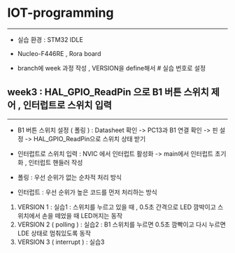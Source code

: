 # IOT-programming
-------------------------------------------------

- 실습 환경 : STM32 IDLE
- Nucleo-F446RE , Rora board
  
- branch에 week 과정 작성 , VERSION을 define해서 # 실습 번호로 설정

## week3 : HAL_GPIO_ReadPin 으로 B1 버튼 스위치 제어 , 인터럽트로 스위치 입력
------------------------------------------------------
- B1 버튼 스위치 설정 ( 폴링 ) : Datasheet 확인 -> PC13과 B1 연결 확인 -> 핀 설정 -> HAL_GPIO_ReadPin으로 스위치 상태 받기
- 인터럽트로 스위치 입력 : NVIC 에서 인터럽트 활성화 -> main에서 인터럽트 초기화 , 인터럽트 핸들러 작성
 
- 폴링 : 우선 순위가 없는 순차적 처리 방식
- 인터럽트 : 우선 순위가 높은 코드를 먼저 처리하는 방식
 
1. VERSION 1 : 실습1 : 스위치를 누르고 있을 때 , 0.5초 간격으로 LED 깜박이고
                       스위치에서 손을 떼었을 때 LED꺼지는 동작 
2. VERSION 2 ( polling ) : 실습2 : B1 스위치를 누르면 0.5초 깜빡이고
                                 다시 누르면 LDE 상태로 멈춰있도록 동작
3. VERSION 3 ( interrupt ) : 실습3




